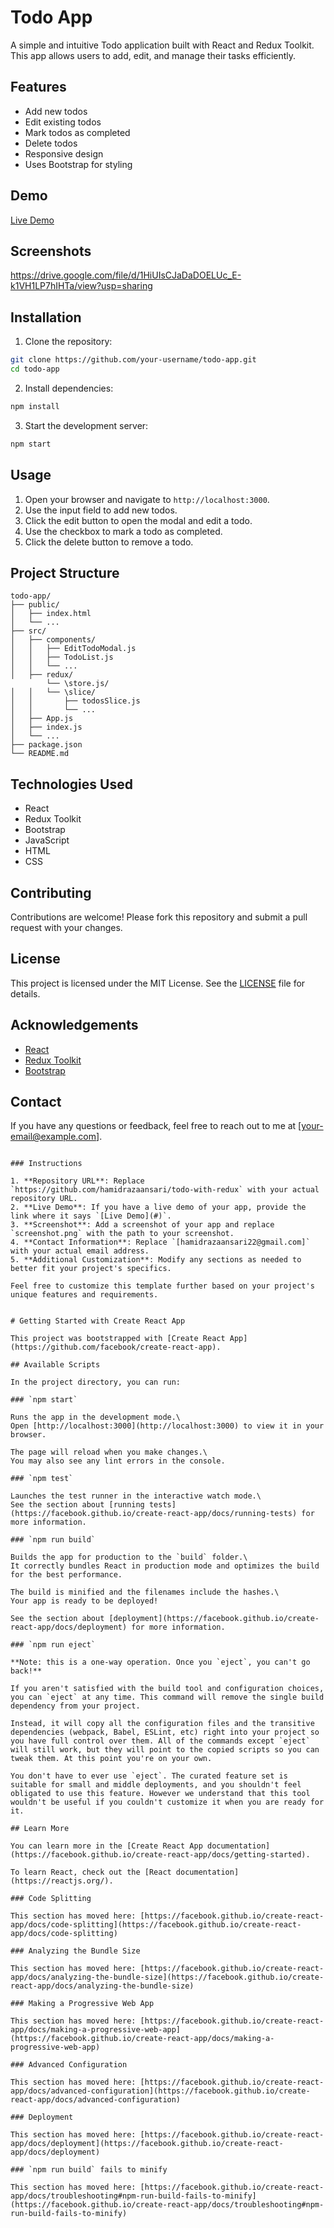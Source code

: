 # Todo App

A simple and intuitive Todo application built with React and Redux Toolkit. This app allows users to add, edit, and manage their tasks efficiently.

## Features

- Add new todos
- Edit existing todos
- Mark todos as completed
- Delete todos
- Responsive design
- Uses Bootstrap for styling

## Demo

[Live Demo](#)

## Screenshots

https://drive.google.com/file/d/1HiUIsCJaDaDOELUc_E-k1VH1LP7hIHTa/view?usp=sharing

## Installation

1. Clone the repository:

```bash
git clone https://github.com/your-username/todo-app.git
cd todo-app
```

2. Install dependencies:

```bash
npm install
```

3. Start the development server:

```bash
npm start
```

## Usage

1. Open your browser and navigate to `http://localhost:3000`.
2. Use the input field to add new todos.
3. Click the edit button to open the modal and edit a todo.
4. Use the checkbox to mark a todo as completed.
5. Click the delete button to remove a todo.

## Project Structure

```plaintext
todo-app/
├── public/
│   ├── index.html
│   └── ...
├── src/
│   ├── components/
│   │   ├── EditTodoModal.js
│   │   ├── TodoList.js
│   │   └── ...
│   ├── redux/
        └── \store.js/
│   │   └── \slice/
│   │       ├── todosSlice.js
│   │       └── ...
│   ├── App.js
│   ├── index.js
│   └── ...
├── package.json
└── README.md
```

## Technologies Used

- React
- Redux Toolkit
- Bootstrap
- JavaScript
- HTML
- CSS

## Contributing

Contributions are welcome! Please fork this repository and submit a pull request with your changes.

## License

This project is licensed under the MIT License. See the [LICENSE](LICENSE) file for details.

## Acknowledgements

- [React](https://reactjs.org/)
- [Redux Toolkit](https://redux-toolkit.js.org/)
- [Bootstrap](https://getbootstrap.com/)

## Contact

If you have any questions or feedback, feel free to reach out to me at [your-email@example.com].

```

### Instructions

1. **Repository URL**: Replace `https://github.com/hamidrazaansari/todo-with-redux` with your actual repository URL.
2. **Live Demo**: If you have a live demo of your app, provide the link where it says `[Live Demo](#)`.
3. **Screenshot**: Add a screenshot of your app and replace `screenshot.png` with the path to your screenshot.
4. **Contact Information**: Replace `[hamidrazaansari22@gmail.com]` with your actual email address.
5. **Additional Customization**: Modify any sections as needed to better fit your project's specifics.

Feel free to customize this template further based on your project's unique features and requirements.


# Getting Started with Create React App

This project was bootstrapped with [Create React App](https://github.com/facebook/create-react-app).

## Available Scripts

In the project directory, you can run:

### `npm start`

Runs the app in the development mode.\
Open [http://localhost:3000](http://localhost:3000) to view it in your browser.

The page will reload when you make changes.\
You may also see any lint errors in the console.

### `npm test`

Launches the test runner in the interactive watch mode.\
See the section about [running tests](https://facebook.github.io/create-react-app/docs/running-tests) for more information.

### `npm run build`

Builds the app for production to the `build` folder.\
It correctly bundles React in production mode and optimizes the build for the best performance.

The build is minified and the filenames include the hashes.\
Your app is ready to be deployed!

See the section about [deployment](https://facebook.github.io/create-react-app/docs/deployment) for more information.

### `npm run eject`

**Note: this is a one-way operation. Once you `eject`, you can't go back!**

If you aren't satisfied with the build tool and configuration choices, you can `eject` at any time. This command will remove the single build dependency from your project.

Instead, it will copy all the configuration files and the transitive dependencies (webpack, Babel, ESLint, etc) right into your project so you have full control over them. All of the commands except `eject` will still work, but they will point to the copied scripts so you can tweak them. At this point you're on your own.

You don't have to ever use `eject`. The curated feature set is suitable for small and middle deployments, and you shouldn't feel obligated to use this feature. However we understand that this tool wouldn't be useful if you couldn't customize it when you are ready for it.

## Learn More

You can learn more in the [Create React App documentation](https://facebook.github.io/create-react-app/docs/getting-started).

To learn React, check out the [React documentation](https://reactjs.org/).

### Code Splitting

This section has moved here: [https://facebook.github.io/create-react-app/docs/code-splitting](https://facebook.github.io/create-react-app/docs/code-splitting)

### Analyzing the Bundle Size

This section has moved here: [https://facebook.github.io/create-react-app/docs/analyzing-the-bundle-size](https://facebook.github.io/create-react-app/docs/analyzing-the-bundle-size)

### Making a Progressive Web App

This section has moved here: [https://facebook.github.io/create-react-app/docs/making-a-progressive-web-app](https://facebook.github.io/create-react-app/docs/making-a-progressive-web-app)

### Advanced Configuration

This section has moved here: [https://facebook.github.io/create-react-app/docs/advanced-configuration](https://facebook.github.io/create-react-app/docs/advanced-configuration)

### Deployment

This section has moved here: [https://facebook.github.io/create-react-app/docs/deployment](https://facebook.github.io/create-react-app/docs/deployment)

### `npm run build` fails to minify

This section has moved here: [https://facebook.github.io/create-react-app/docs/troubleshooting#npm-run-build-fails-to-minify](https://facebook.github.io/create-react-app/docs/troubleshooting#npm-run-build-fails-to-minify)
